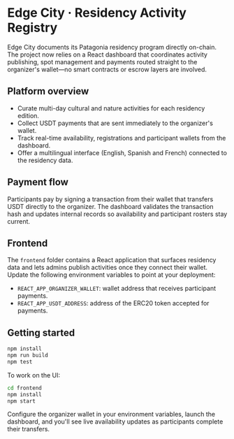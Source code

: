 # Edge City · Residency Activity Registry

Edge City documents its Patagonia residency program directly on-chain. The project now relies on a
React dashboard that coordinates activity publishing, spot management and payments routed straight
to the organizer's wallet—no smart contracts or escrow layers are involved.

## Platform overview

- Curate multi-day cultural and nature activities for each residency edition.
- Collect USDT payments that are sent immediately to the organizer's wallet.
- Track real-time availability, registrations and participant wallets from the dashboard.
- Offer a multilingual interface (English, Spanish and French) connected to the residency data.

## Payment flow

Participants pay by signing a transaction from their wallet that transfers USDT directly to the
organizer. The dashboard validates the transaction hash and updates internal records so availability
and participant rosters stay current.

## Frontend

The `frontend` folder contains a React application that surfaces residency data and lets admins
publish activities once they connect their wallet. Update the following environment variables to
point at your deployment:

- `REACT_APP_ORGANIZER_WALLET`: wallet address that receives participant payments.
- `REACT_APP_USDT_ADDRESS`: address of the ERC20 token accepted for payments.

## Getting started

```bash
npm install
npm run build
npm test
```

To work on the UI:

```bash
cd frontend
npm install
npm start
```

Configure the organizer wallet in your environment variables, launch the dashboard, and you'll see
live availability updates as participants complete their transfers.
